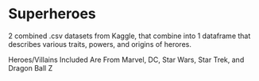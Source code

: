 # Superheroes
 2 combined .csv datasets from Kaggle, that combine into 1 dataframe that describes various traits, powers, and origins of herores.

Heroes/Villains Included Are From Marvel, DC, Star Wars, Star Trek, and Dragon Ball Z
